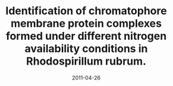---
doi: 10.1021/pr100838x
journal: Journal of proteome research
title: Identification of chromatophore membrane protein complexes formed under different nitrogen availability conditions in Rhodospirillum rubrum.
date: 2011-04-26
authors: Selao, TT, Branca, R, Chae, PS, Lehtiö, J, Gellman, SH, Rasmussen, SG, Nordlund, S, Norén, A
---